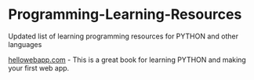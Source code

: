 # Programming-Learning-Resources
Updated list of learning programming resources for PYTHON and other languages

[hellowebapp.com](https://hellowebapp.com/) - This is a great book for learning PYTHON and making your first web app.
